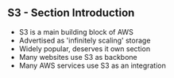 S3 - Section Introduction
-------------------------
- S3 is a main building block of AWS
- Advertised as 'infinitely scaling' storage
- Widely popular, deserves it own section
- Many websites use S3 as backbone
- Many AWS services use S3 as an integration
